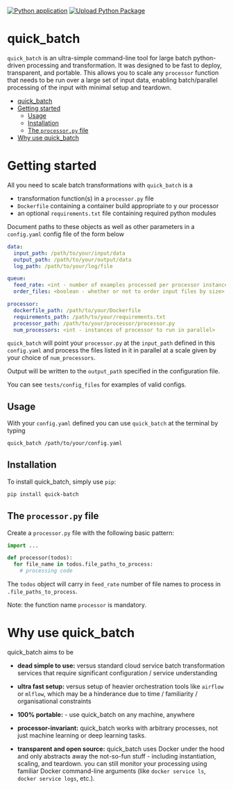[![Python application](https://github.com/jermwatt/quick_batch/actions/workflows/python-app.yml/badge.svg)](https://github.com/jermwatt/quick_batch/actions/workflows/python-app.yml)
[![Upload Python Package](https://github.com/jermwatt/quick_batch/actions/workflows/python-publish.yml/badge.svg)](https://github.com/jermwatt/quick_batch/actions/workflows/python-publish.yml)

# quick_batch

`quick_batch` is an ultra-simple command-line tool for large batch python-driven processing and transformation.  It was designed to be fast to deploy, transparent, and portable.  This allows you to scale any `processor` function that needs to be run over a large set of input data, enabling batch/parallel processing of the input with minimal setup and teardown.


- [quick\_batch](#quick_batch)
- [Getting started](#getting-started)
  - [Usage](#usage)
  - [Installation](#installation)
  - [The `processor.py` file](#the-processorpy-file)
- [Why use quick\_batch](#why-use-quick_batch)

# Getting started

All you need to scale batch transformations with `quick_batch` is a

- transformation function(s) in a `processor.py` file
- `Dockerfile` containing a container build appropriate to y our processor
- an optional `requirements.txt` file containing required python modules

Document paths to these objects as well as other parameters in a `config.yaml` config file of the form below


```yaml
data:
  input_path: /path/to/your/input/data
  output_path: /path/to/your/output/data
  log_path: /path/to/your/log/file

queue:
  feed_rate: <int - number of examples processed per processor instance>
  order_files: <boolean - whether or not to order input files by size>

processor:
  dockerfile_path: /path/to/your/Dockerfile
  requirements_path: /path/to/your/requirements.txt
  processor_path: /path/to/your/processor/processor.py
  num_processors: <int - instances of processor to run in parallel>

```

`quick_batch` will point your `processor.py` at the `input_path` defined in this `config.yaml` and process the files listed in it in parallel at a scale given by your choice of `num_processors`.  

Output will be written to the `output_path` specified in the configuration file.

You can see `tests/config_files` for examples of valid configs.


## Usage

With your `config.yaml` defined you can use `quick_batch` at the terminal by typing

```bash
quick_batch /path/to/your/config.yaml
```

## Installation

To install quick_batch, simply use `pip`:

```bash
pip install quick-batch
```

## The `processor.py` file

Create a `processor.py` file with the following basic pattern:

```python
import ...

def processor(todos):
  for file_name in todos.file_paths_to_process:
    # processing code
```

The `todos` object will carry in `feed_rate` number of file names to process in `.file_paths_to_process`.  

Note: the function name `processor` is mandatory.


# Why use quick_batch

quick_batch aims to be

- **dead simple to use:** versus standard cloud service batch transformation services that require significant configuration / service understanding

- **ultra fast setup:** versus setup of heavier orchestration tools like `airflow` or `mlflow`, which may be a hinderance due to time / familiarity / organisational constraints

- **100% portable:** - use quick_batch on any machine, anywhere

- **processor-invariant:** quick_batch works with arbitrary processes, not just machine learning or deep learning tasks.

- **transparent and open source:** quick_batch uses Docker under the hood and only abstracts away the not-so-fun stuff - including instantiation, scaling, and teardown.  you can still monitor your processing using familiar Docker command-line arguments (like `docker service ls`, `docker service logs`, etc.).

